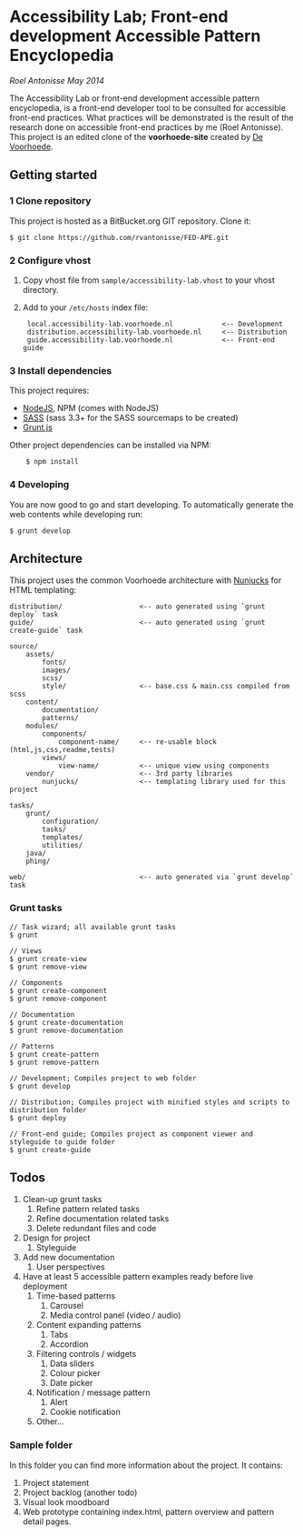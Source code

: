 # Accessibility Lab; Front-end development Accessible Pattern Encyclopedia
_Roel Antonisse May 2014_

The Accessibility Lab or front-end development accessible pattern encyclopedia, is a front-end developer tool to be consulted for accessible front-end practices. What practices will be 
demonstrated is the result of the research done on accessible front-end practices by me (Roel Antonisse). This project is an edited clone of 
the __voorhoede-site__ created by [De Voorhoede](http://www.voorhoede.nl).

## Getting started
### 1 Clone repository
This project is hosted as a BitBucket.org GIT repository. Clone it:

    $ git clone https://github.com/rvantonisse/FED-APE.git

### 2 Configure vhost
1. Copy vhost file from `sample/accessibility-lab.vhost` to your vhost directory.
2. Add to your `/etc/hosts` index file:

        local.accessibility-lab.voorhoede.nl            <-- Development
        distribution.accessibility-lab.voorhoede.nl     <-- Distribution
        guide.accessibility-lab.voorhoede.nl            <-- Front-end guide

### 3 Install dependencies
This project requires:

* [NodeJS](http://nodejs.org/), NPM (comes with NodeJS)
* [SASS](http://sass-lang.com/) (sass 3.3+ for the SASS sourcemaps to be created)
* [Grunt.js](http://gruntjs.com)

Other project dependencies can be installed via NPM:

        $ npm install

### 4 Developing
You are now good to go and start developing. To automatically generate the web contents while developing run:

	$ grunt develop


## Architecture
This project uses the common Voorhoede architecture with [Nunjucks](http://jlongster.github.io/nunjucks/) for HTML templating:

	distribution/                   <-- auto generated using `grunt deploy` task
	guide/                          <-- auto generated using `grunt create-guide` task

	source/
		assets/
			fonts/
			images/
			scss/
			style/                  <-- base.css & main.css compiled from scss
		content/
		    documentation/
		    patterns/
		modules/
			components/
				component-name/     <-- re-usable block (html,js,css,readme,tests)
			views/
				view-name/          <-- unique view using components				
		vendor/                     <-- 3rd party libraries
			nunjucks/               <-- templating library used for this project
	
	tasks/
		grunt/
		    configuration/
		    tasks/
		    templates/
		    utilities/
		java/
		phing/
		
	web/                            <-- auto generated via `grunt develop` task
	
### Grunt tasks

    // Task wizard; all available grunt tasks
    $ grunt
    
    // Views
    $ grunt create-view
    $ grunt remove-view
    
    // Components
    $ grunt create-component
    $ grunt remove-component
    
    // Documentation
    $ grunt create-documentation
    $ grunt remove-documentation
    
    // Patterns
    $ grunt create-pattern
    $ grunt remove-pattern
    
    // Development; Compiles project to web folder
    $ grunt develop
    
    // Distribution; Compiles project with minified styles and scripts to distribution folder
    $ grunt deploy
    
    // Front-end guide; Compiles project as component viewer and styleguide to guide folder
    $ grunt create-guide
    
## Todos
1. Clean-up grunt tasks
    1. Refine pattern related tasks
    2. Refine documentation related tasks
    3. Delete redundant files and code
2. Design for project
    1. Styleguide
3. Add new documentation
    1. User perspectives
4. Have at least 5 accessible pattern examples ready before live deployment
    1. Time-based patterns
        1. Carousel
        2. Media control panel (video / audio)
    2. Content expanding patterns
        1. Tabs
        2. Accordion
    3. Filtering controls / widgets
        1. Data sliders
        2. Colour picker
        3. Date picker
    4. Notification / message pattern
        1. Alert
        2. Cookie notification
    5. Other...
    
### Sample folder
In this folder you can find more information about the project. It contains:

1. Project statement
2. Project backlog (another todo)
3. Visual look moodboard
4. Web prototype containing index.html, pattern overview and pattern detail pages.